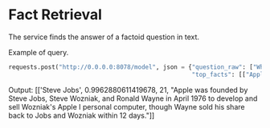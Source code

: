 # Fact Retrieval

The service finds the answer of a factoid question in text.

Example of query.

```python
requests.post("http://0.0.0.0:8078/model", json = {"question_raw": ["Who was the founder of Apple?"],
                                                   "top_facts": [["Apple was founded by Steve Jobs, Steve Wozniak, and Ronald Wayne in April 1976 to develop and sell Wozniak's Apple I personal computer, though Wayne sold his share back to Jobs and Wozniak within 12 days.fix"]]}).json()
```

Output: [['Steve Jobs',
          0.9962880611419678,
          21,
          "Apple was founded by Steve Jobs, Steve Wozniak, and Ronald Wayne in April 1976 to develop and sell Wozniak's Apple I personal computer, though Wayne sold his share back to Jobs and Wozniak within 12 days."]]
